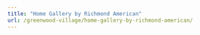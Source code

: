 ```yaml
---
title: "Home Gallery by Richmond American"
url: /greenwood-village/home-gallery-by-richmond-american/
---
```

